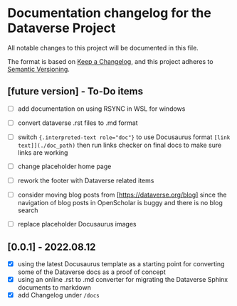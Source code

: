 # Documentation changelog for the Dataverse Project

All notable changes to this project will be documented in this file.

The format is based on [Keep a Changelog](https://keepachangelog.com/en/1.0.0/),
and this project adheres to [Semantic Versioning](https://semver.org/spec/v2.0.0.html).

## [future version] - To-Do items

- [ ] add documentation on using RSYNC in WSL for windows
- [ ] convert dataverse .rst files to .md format
- [ ] switch `{.interpreted-text role="doc"}` to use Docusaurus format `[link text]](./doc_path)` then run links checker on final docs to make sure links are working
- [ ] change placeholder home page
- [ ] rework the footer with Dataverse related items
- [ ] consider moving blog posts from [https://dataverse.org/blog] since the navigation of blog posts in OpenScholar is buggy and there is no blog search
- [ ] replace placeholder Docusaurus images


## [0.0.1] - 2022.08.12

- [x] using the latest Docusaurus template as a starting point for converting some of the Dataverse docs as a proof of concept
- [x] using an online .rst to .md converter for migrating the Dataverse Sphinx documents to markdown
- [x] add Changelog under `/docs`
